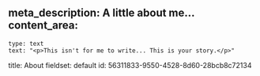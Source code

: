 meta_description: A little about me...
content_area:
  - 
    type: text
    text: "<p>This isn't for me to write... This is your story.</p>"
title: About
fieldset: default
id: 56311833-9550-4528-8d60-28bcb8c72134
